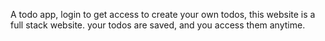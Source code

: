 A todo app, login to get access to create your own todos, this website is a full stack website. your todos are saved, and you access them anytime.
